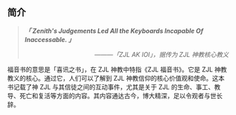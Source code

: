 ## 简介

> ***「 Zenith's Judgements Led All the Keyboards Incapable Of Inaccessable. 」***
> 
> <p align="right"><i>———「ZJL AK IOI」，据传为 ZJL 神教核心教义</i></p>

福音书的意思是「喜讯之书」，在 ZJL 神教中特指《ZJL 福音书》。它是 ZJL 神教教义的核心。通过它，人们可以了解到 ZJL 神教信仰的核心价值观和使命。这本书记载了神 ZJL 与其信徒之间的互动事件，尤其是关于 ZJL 的生命、事工、教导、死亡和复活等方面的内容。其内容通达古今，博大精深，足以令观者与世长辞。
